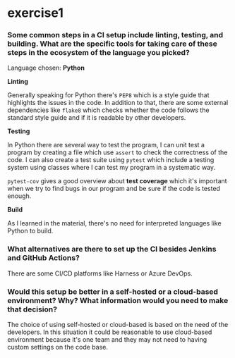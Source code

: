 # exercise1

### Some common steps in a CI setup include linting, testing, and building. What are the specific tools for taking care of these steps in the ecosystem of the language you picked?

Language chosen: **Python**

**Linting**

Generally speaking for Python there's `PEP8` which is a style guide that highlights the issues in the code. In addition to that, there are some external dependencies like `flake8` which checks whether the code follows the standard style guide and if it is readable by other developers.

**Testing**

In Python there are several way to test the program, I can unit test a program by creating a file which use `assert` to check the correctness of the code. I can also create a test suite using `pytest` which include a testing system using classes where I can test my program in a systematic way.

`pytest-cov` gives a good overview about **test coverage** which it's important when we try to find bugs in our program and be sure if the code is tested enough.

**Build**

As I learned in the material, there's no need for interpreted languages like Python to build.

### What alternatives are there to set up the CI besides Jenkins and GitHub Actions?

There are some CI/CD platforms like Harness or Azure DevOps.

### Would this setup be better in a self-hosted or a cloud-based environment? Why? What information would you need to make that decision?

The choice of using self-hosted or cloud-based is based on the need of the developers. In this situation it could be reasonable to use cloud-based environment because it's one team and they may not need to having custom settings on the code base.